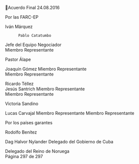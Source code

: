 Acuerdo Final 
24.08.2016 

 
 
Por las FARC-EP 
 
 
 
 
 
Iván Márquez                     
 
          Pablo Catatumbo 
Jefe del Equipo Negociador          
          Miembro Representante 
 
 
 
 
Pastor Álape                        
 
 
Joaquín Gómez 
Miembro Representante                       
Miembro Representante 
 
 
 
 
Ricardo Téllez                                               
Jesús Santrich 
Miembro Representante                       
Miembro Representante 
 
 
 
 
Victoria Sandino   
 
 
 
Lucas Carvajal 
Miembro Representante                                 Miembro Representante                                          
 
 
Por los países garantes 
 
 
 
Rodolfo Benítez                  
 
 
Dag Halvor Nylander 
Delegado del Gobierno de Cuba  
 
Delegado del Reino de Noruega  
Página 297 de 297 
 


